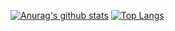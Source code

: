 [![Anurag's github stats](https://github-readme-stats.vercel.app/api?username=masashi545&show_icons=true&title_color=000000&icon_color=006400)](https://github.com/anuraghazra/github-readme-stats)
[![Top Langs](https://github-readme-stats.vercel.app/api/top-langs/?username=masashi545&title_color=000000&layout=compact&langs_count=10)](https://github.com/anuraghazra/github-readme-stats)

<!--
**masashi545/masashi545** is a ✨ _special_ ✨ repository because its `README.md` (this file) appears on your GitHub profile.

Here are some ideas to get you started:

- 🔭 I’m currently working on ...
- 🌱 I’m currently learning ...
- 👯 I’m looking to collaborate on ...
- 🤔 I’m looking for help with ...
- 💬 Ask me about ...
- 📫 How to reach me: ...
- 😄 Pronouns: ...
- ⚡ Fun fact: ...
-->
